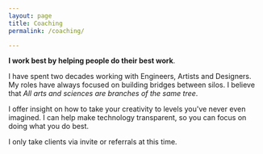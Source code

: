 ```yaml
---
layout: page
title: Coaching
permalink: /coaching/

---
```


**I work best by helping people do their best work**.

I have spent two decades working with Engineers, Artists and Designers. My roles have always focused on building bridges between silos. I believe that _All arts and sciences are branches of the same tree_.

I offer insight on how to take your creativity to levels you've never even imagined. I can help make technology transparent, so you can focus on doing what you do best. 

I only take clients via invite or referrals at this time.